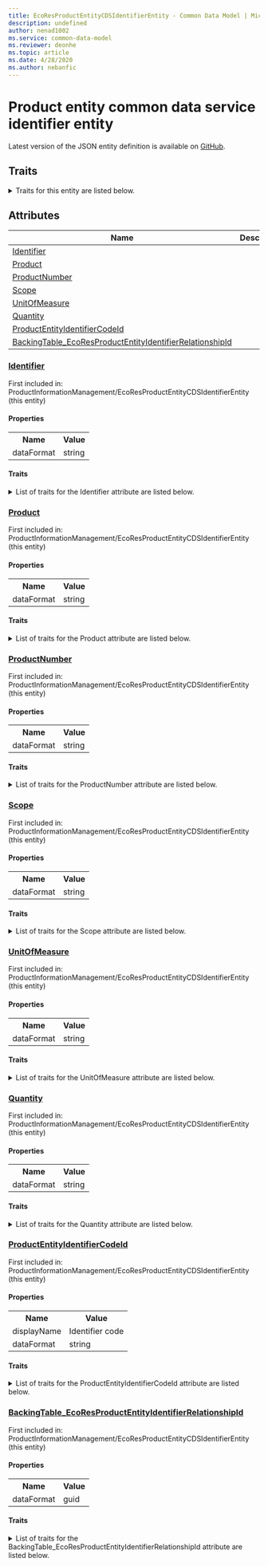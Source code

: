 ```yaml
---
title: EcoResProductEntityCDSIdentifierEntity - Common Data Model | Microsoft Docs
description: undefined
author: nenad1002
ms.service: common-data-model
ms.reviewer: deonhe
ms.topic: article
ms.date: 4/28/2020
ms.author: nebanfic
---
```


# Product entity common data service identifier entity

  
 Latest version of the JSON entity definition is available on <a href="https://github.com/Microsoft/CDM/tree/master/schemaDocuments/core/operationsCommon/Entities/SupplyChain/ProductInformationManagement/EcoResProductEntityCDSIdentifierEntity.cdm.json" target="_blank">GitHub</a>.  

## Traits

<details>
<summary>Traits for this entity are listed below.  
</summary>

**is.CDM.entityVersion**  
  <table><tr><th>Parameter</th><th>Value</th><th>Data type</th><th>Explanation</th></tr><tr><td>versionNumber</td><td>"1.0.0"</td><td>string</td><td>semantic version number of the entity</td></tr></table>

**is.application.releaseVersion**  
  <table><tr><th>Parameter</th><th>Value</th><th>Data type</th><th>Explanation</th></tr><tr><td>releaseVersion</td><td>"10.0.13.0"</td><td>string</td><td>semantic version number of the application introducing this entity</td></tr></table>

**is.localized.displayedAs**  
  Holds the list of language specific display text for an object.  <table><tr><th>Parameter</th><th>Value</th><th>Data type</th><th>Explanation</th></tr><tr><td>localizedDisplayText</td><td><table><tr><th>languageTag</th><th>displayText</th></tr><tr><td>en</td><td>Product entity common data service identifier entity</td></tr></table></td><td>entity</td><td>a reference to the constant entity holding the list of localized text</td></tr></table>

</details>

## Attributes

|Name|Description|First Included in Instance|
|---|---|---|
|[Identifier](#Identifier)||<a href="EcoResProductEntityCDSIdentifierEntity.md" target="_blank">ProductInformationManagement/EcoResProductEntityCDSIdentifierEntity</a>|
|[Product](#Product)||<a href="EcoResProductEntityCDSIdentifierEntity.md" target="_blank">ProductInformationManagement/EcoResProductEntityCDSIdentifierEntity</a>|
|[ProductNumber](#ProductNumber)||<a href="EcoResProductEntityCDSIdentifierEntity.md" target="_blank">ProductInformationManagement/EcoResProductEntityCDSIdentifierEntity</a>|
|[Scope](#Scope)||<a href="EcoResProductEntityCDSIdentifierEntity.md" target="_blank">ProductInformationManagement/EcoResProductEntityCDSIdentifierEntity</a>|
|[UnitOfMeasure](#UnitOfMeasure)||<a href="EcoResProductEntityCDSIdentifierEntity.md" target="_blank">ProductInformationManagement/EcoResProductEntityCDSIdentifierEntity</a>|
|[Quantity](#Quantity)||<a href="EcoResProductEntityCDSIdentifierEntity.md" target="_blank">ProductInformationManagement/EcoResProductEntityCDSIdentifierEntity</a>|
|[ProductEntityIdentifierCodeId](#ProductEntityIdentifierCodeId)||<a href="EcoResProductEntityCDSIdentifierEntity.md" target="_blank">ProductInformationManagement/EcoResProductEntityCDSIdentifierEntity</a>|
|[BackingTable_EcoResProductEntityIdentifierRelationshipId](#BackingTable_EcoResProductEntityIdentifierRelationshipId)||<a href="EcoResProductEntityCDSIdentifierEntity.md" target="_blank">ProductInformationManagement/EcoResProductEntityCDSIdentifierEntity</a>|

### <a href=#Identifier name="Identifier">Identifier</a>

First included in: ProductInformationManagement/EcoResProductEntityCDSIdentifierEntity (this entity)  

#### Properties

<table><tr><th>Name</th><th>Value</th></tr><tr><td>dataFormat</td><td>string</td></tr></table>

#### Traits

<details>
<summary>List of traits for the Identifier attribute are listed below.</summary>

**is.dataFormat.character**  
**is.dataFormat.big**  
**is.dataFormat.array**  
**is.dataFormat.character**  
**is.dataFormat.array**  
</details>

### <a href=#Product name="Product">Product</a>

First included in: ProductInformationManagement/EcoResProductEntityCDSIdentifierEntity (this entity)  

#### Properties

<table><tr><th>Name</th><th>Value</th></tr><tr><td>dataFormat</td><td>string</td></tr></table>

#### Traits

<details>
<summary>List of traits for the Product attribute are listed below.</summary>

**is.dataFormat.character**  
**is.dataFormat.big**  
**is.dataFormat.array**  
**is.dataFormat.character**  
**is.dataFormat.array**  
</details>

### <a href=#ProductNumber name="ProductNumber">ProductNumber</a>

First included in: ProductInformationManagement/EcoResProductEntityCDSIdentifierEntity (this entity)  

#### Properties

<table><tr><th>Name</th><th>Value</th></tr><tr><td>dataFormat</td><td>string</td></tr></table>

#### Traits

<details>
<summary>List of traits for the ProductNumber attribute are listed below.</summary>

**is.dataFormat.character**  
**is.dataFormat.big**  
**is.dataFormat.array**  
**is.dataFormat.character**  
**is.dataFormat.array**  
</details>

### <a href=#Scope name="Scope">Scope</a>

First included in: ProductInformationManagement/EcoResProductEntityCDSIdentifierEntity (this entity)  

#### Properties

<table><tr><th>Name</th><th>Value</th></tr><tr><td>dataFormat</td><td>string</td></tr></table>

#### Traits

<details>
<summary>List of traits for the Scope attribute are listed below.</summary>

**is.dataFormat.character**  
**is.dataFormat.big**  
**is.dataFormat.array**  
**is.dataFormat.character**  
**is.dataFormat.array**  
</details>

### <a href=#UnitOfMeasure name="UnitOfMeasure">UnitOfMeasure</a>

First included in: ProductInformationManagement/EcoResProductEntityCDSIdentifierEntity (this entity)  

#### Properties

<table><tr><th>Name</th><th>Value</th></tr><tr><td>dataFormat</td><td>string</td></tr></table>

#### Traits

<details>
<summary>List of traits for the UnitOfMeasure attribute are listed below.</summary>

**is.dataFormat.character**  
**is.dataFormat.big**  
**is.dataFormat.array**  
**is.dataFormat.character**  
**is.dataFormat.array**  
</details>

### <a href=#Quantity name="Quantity">Quantity</a>

First included in: ProductInformationManagement/EcoResProductEntityCDSIdentifierEntity (this entity)  

#### Properties

<table><tr><th>Name</th><th>Value</th></tr><tr><td>dataFormat</td><td>string</td></tr></table>

#### Traits

<details>
<summary>List of traits for the Quantity attribute are listed below.</summary>

**is.dataFormat.character**  
**is.dataFormat.big**  
**is.dataFormat.array**  
**is.dataFormat.character**  
**is.dataFormat.array**  
</details>

### <a href=#ProductEntityIdentifierCodeId name="ProductEntityIdentifierCodeId">ProductEntityIdentifierCodeId</a>

First included in: ProductInformationManagement/EcoResProductEntityCDSIdentifierEntity (this entity)  

#### Properties

<table><tr><th>Name</th><th>Value</th></tr><tr><td>displayName</td><td>Identifier code</td></tr><tr><td>dataFormat</td><td>string</td></tr></table>

#### Traits

<details>
<summary>List of traits for the ProductEntityIdentifierCodeId attribute are listed below.</summary>

**is.dataFormat.character**  
**is.dataFormat.big**  
**is.dataFormat.array**  
**is.localized.displayedAs**  
Holds the list of language specific display text for an object.  <table><tr><th>Parameter</th><th>Value</th><th>Data type</th><th>Explanation</th></tr><tr><td>localizedDisplayText</td><td><table><tr><th>languageTag</th><th>displayText</th></tr><tr><td>en</td><td>Identifier code</td></tr></table></td><td>entity</td><td>a reference to the constant entity holding the list of localized text</td></tr></table>

**is.dataFormat.character**  
**is.dataFormat.array**  
</details>

### <a href=#BackingTable_EcoResProductEntityIdentifierRelationshipId name="BackingTable_EcoResProductEntityIdentifierRelationshipId">BackingTable_EcoResProductEntityIdentifierRelationshipId</a>

First included in: ProductInformationManagement/EcoResProductEntityCDSIdentifierEntity (this entity)  

#### Properties

<table><tr><th>Name</th><th>Value</th></tr><tr><td>dataFormat</td><td>guid</td></tr></table>

#### Traits

<details>
<summary>List of traits for the BackingTable_EcoResProductEntityIdentifierRelationshipId attribute are listed below.</summary>

**is.dataFormat.character**  
**is.dataFormat.big**  
**is.dataFormat.array**  
**is.dataFormat.guid**  
**means.identity.entityId**  
**is.linkedEntity.identifier**  
Marks the attribute(s) that hold foreign key references to a linked (used as an attribute) entity. This attribute is added to the resolved entity to enumerate the referenced entities.  <table><tr><th>Parameter</th><th>Value</th><th>Data type</th><th>Explanation</th></tr><tr><td>entityReferences</td><td><table><tr><th>entityReference</th><th>attributeReference</th></tr><tr><td><a href="../../../Tables/SupplyChain/ProductInformationManagement/Main/EcoResProductEntityIdentifier.md" target="_blank">/core/operationsCommon/Tables/SupplyChain/ProductInformationManagement/Main/EcoResProductEntityIdentifier.cdm.json/EcoResProductEntityIdentifier</a></td><td><a href="../../../Tables/SupplyChain/ProductInformationManagement/Main/EcoResProductEntityIdentifier.md#RecId" target="_blank">RecId</a></td></tr></table></td><td>entity</td><td>a reference to the constant entity holding the list of entity references</td></tr></table>

**is.dataFormat.guid**  
**is.dataFormat.character**  
**is.dataFormat.array**  
</details>
